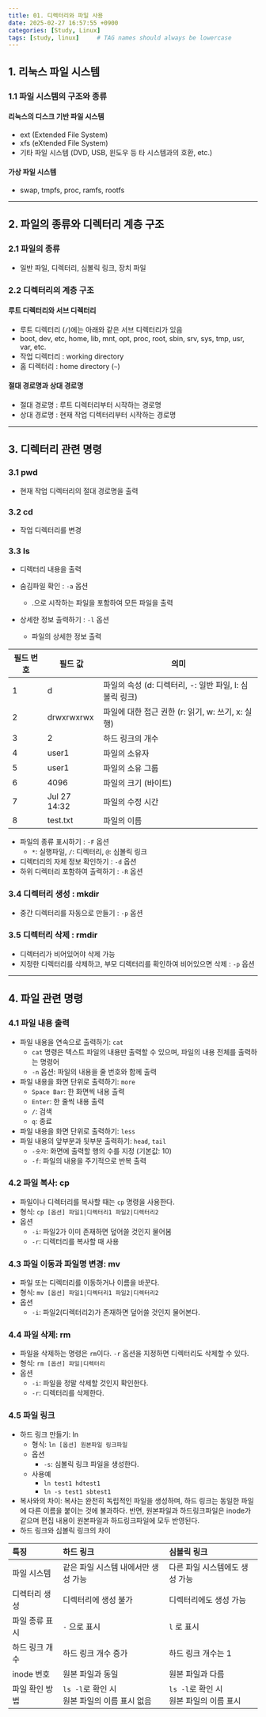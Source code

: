 ```yaml
---
title: 01. 디렉터리와 파일 사용
date: 2025-02-27 16:57:55 +0900
categories: [Study, Linux]
tags: [study, linux]     # TAG names should always be lowercase
---
```


## 1. 리눅스 파일 시스템

### 1.1 파일 시스템의 구조와 종류
#### 리눅스의 디스크 기반 파일 시스템
- ext (Extended File System)
- xfs (eXtended File System)
- 기타 파일 시스템 (DVD, USB, 윈도우 등 타 시스템과의 호환, etc.)

#### 가상 파일 시스템
- swap, tmpfs, proc, ramfs, rootfs

---

## 2. 파일의 종류와 디렉터리 계층 구조

### 2.1 파일의 종류
- 일반 파일, 디렉터리, 심볼릭 링크, 장치 파일

### 2.2 디렉터리의 계층 구조
#### 루트 디렉터리와 서브 디렉터리
- 루트 디렉터리 (`/`)에는 아래와 같은 서브 디렉터리가 있음
- boot, dev, etc, home, lib, mnt, opt, proc, root, sbin, srv, sys, tmp, usr, var, etc.
- 작업 디렉터리 : working directory
- 홈 디렉터리 : home directory (`~`)

#### 절대 경로명과 상대 경로명
- 절대 경로명 : 루트 디렉터리부터 시작하는 경로명
- 상대 경로명 : 현재 작업 디렉터리부터 시작하는 경로명

---

## 3. 디렉터리 관련 명령

### 3.1 pwd
- 현재 작업 디렉터리의 절대 경로명을 출력

### 3.2 cd
- 작업 디렉터리를 변경

### 3.3 ls
- 디렉터리 내용을 출력

- 숨김파일 확인 : `-a` 옵션
  - .으로 시작하는 파일을 포함하여 모든 파일을 출력

- 상세한 정보 출력하기 : `-l` 옵션
  - 파일의 상세한 정보 출력

| 필드 번호 | 필드 값      | 의미                                                    |
| --------- | ------------ | ------------------------------------------------------- |
| 1         | d            | 파일의 속성 (d: 디렉터리, -: 일반 파일, l: 심볼릭 링크) |
| 2         | drwxrwxrwx   | 파일에 대한 접근 권한 (r: 읽기, w: 쓰기, x: 실행)       |
| 3         | 2            | 하드 링크의 개수                                        |
| 4         | user1        | 파일의 소유자                                           |
| 5         | user1        | 파일의 소유 그룹                                        |
| 6         | 4096         | 파일의 크기 (바이트)                                    |
| 7         | Jul 27 14:32 | 파일의 수정 시간                                        |
| 8         | test.txt     | 파일의 이름                                             |

- 파일의 종류 표시하기 : `-F` 옵션
  - `*`: 실행파일, `/`: 디렉터리, `@`: 심볼릭 링크
- 디렉터리의 자체 정보 확인하기 : `-d` 옵션
- 하위 디렉터리 포함하여 출력하기 : `-R` 옵션

### 3.4 디렉터리 생성 : mkdir
- 중간 디렉터리를 자동으로 만들기 : `-p` 옵션

### 3.5 디렉터리 삭제 : rmdir
- 디렉터리가 비어있어야 삭제 가능
- 지정한 디렉터리를 삭제하고, 부모 디렉터리를 확인하여 비어있으면 삭제 : `-p` 옵션

---

## 4. 파일 관련 명령
### 4.1 파일 내용 출력
- 파일 내용을 연속으로 출력하기: `cat`
  - `cat` 명령은 텍스트 파일의 내용만 출력할 수 있으며, 파일의 내용 전체를 출력하는 명령어
  - `-n` 옵션: 파일의 내용을 줄 번호와 함께 출력
- 파일 내용을 화면 단위로 출력하기: `more`
  - `Space Bar`: 한 화면씩 내용 출력  
  - `Enter`: 한 줄씩 내용 출력
  - `/`: 검색
  - `q`: 종료
- 파일 내용을 화면 단위로 출력하기: `less`
- 파일 내용의 앞부분과 뒷부분 출력하기: `head`, `tail`
  - `-숫자`: 화면에 출력할 행의 수를 지정 (기본값: 10)
  - `-f`: 파일의 내용을 주기적으로 반복 출력

### 4.2 파일 복사: cp
- 파일이나 디렉터리를 복사할 때는 `cp` 명령을 사용한다.
- 형식: `cp [옵션] 파일1|디렉터리1 파일2|디렉터리2`
- 옵션
  - `-i`: 파일2가 이미 존재하면 덮어쓸 것인지 물어봄
  - `-r`: 디렉터리를 복사할 때 사용

### 4.3 파일 이동과 파일명 변경: mv
- 파일 또는 디렉터리를 이동하거나 이름을 바꾼다.
- 형식: `mv [옵션] 파일1|디렉터리1 파일2|디렉터리2`
- 옵션
    - `-i`: 파일2(디렉터리2)가 존재하면 덮어쓸 것인지 물어본다.
  
### 4.4 파일 삭제: rm
- 파일을 삭제하는 명령은 `rm`이다. `-r` 옵션을 지정하면 디렉터리도 삭제할 수 있다.
- 형식: `rm [옵션] 파일|디렉터리`
- 옵션
    - `-i`: 파일을 정말 삭제할 것인지 확인한다.
    - `-r`: 디렉터리를 삭제한다.
  
### 4.5 파일 링크
- 하드 링크 만들기: ln
    - 형식: `ln [옵션] 원본파일 링크파일`
    - 옵션
        - `-s`: 심볼릭 링크 파일을 생성한다.
    - 사용예
        - `ln test1 hdtest1`
        - `ln -s test1 sbtest1`
- 복사와의 차이: 복사는 완전히 독립적인 파일을 생성하며,
하드 링크는 동일한 파일에 다른 이름을 붙이는 것에 불과하다.
반면, 원본파일과 하드링크파일은 inode가 같으며 편집 내용이 원본파일과 하드링크파일에 모두 반영된다.
- 하드 링크와 심볼릭 링크의 차이

| 특징           | 하드 링크                                         | 심볼릭 링크                                 |
| :------------- | :------------------------------------------------ | :------------------------------------------ |
| 파일 시스템    | 같은 파일 시스템 내에서만 생성 가능               | 다른 파일 시스템에도 생성 가능              |
| 디렉터리 생성  | 디렉터리에 생성 불가                              | 디렉터리에도 생성 가능                      |
| 파일 종류 표시 | `-` 으로 표시                                     | `l` 로 표시                                 |
| 하드 링크 개수 | 하드 링크 개수 증가                               | 하드 링크 개수는 1                          |
| inode 번호     | 원본 파일과 동일                                  | 원본 파일과 다름                            |
| 파일 확인 방법 | `ls -l`로 확인 시 <br> 원본 파일의 이름 표시 없음 | `ls -l`로 확인 시 <br>원본 파일의 이름 표시 |


